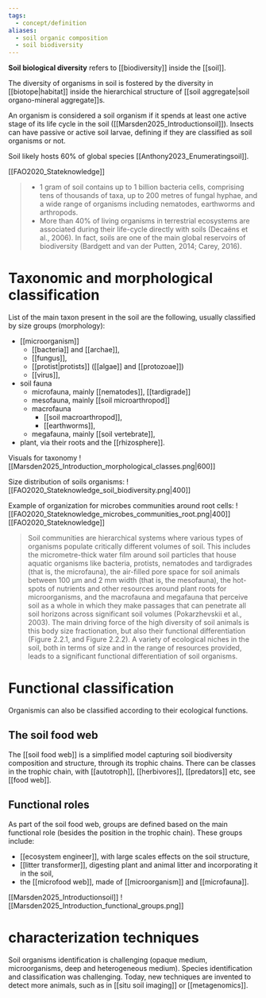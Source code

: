 ```yaml
---
tags:
  - concept/definition
aliases:
  - soil organic composition
  - soil biodiversity
---
```

**Soil biological diversity** refers to [[biodiversity]] inside the [[soil]].

The diversity of organisms in soil is fostered by the diversity in [[biotope|habitat]] inside the hierarchical structure of [[soil aggregate|soil organo-mineral aggregate]]s.

An organism is considered a soil organism if it spends at least one active stage of its life cycle in the soil ([[Marsden2025_Introductionsoil]]). Insects can have passive or active soil larvae, defining if they are classified as soil organisms or not.

Soil likely hosts 60% of global species [[Anthony2023_Enumeratingsoil]].

[[FAO2020_Stateknowledge]]
> - 1 gram of soil contains up to 1 billion bacteria cells, comprising tens of thousands of taxa, up to 200 metres of fungal hyphae, and a wide range of organisms including nematodes, earthworms and arthropods.
> - More than 40% of living organisms in terrestrial ecosystems are associated during their life-cycle directly with soils (Decaëns et al., 2006). In fact, soils are one of the main global reservoirs of biodiversity (Bardgett and van der Putten, 2014; Carey, 2016).
# Taxonomic and morphological classification
List of the main taxon present in the soil are the following, usually classified by size groups (morphology):
- [[microorganism]]
	- [[bacteria]] and [[archae]],
	- [[fungus]],
	- [[protist|protists]] ([[algae]] and [[protozoae]])
	- [[virus]],
- soil fauna
	- microfauna, mainly [[nematodes]], [[tardigrade]]
	- mesofauna, mainly [[soil microarthropod]]
	- macrofauna
		- [[soil macroarthropod]],
		- [[earthworms]],
	- megafauna, mainly [[soil vertebrate]],
- plant, via their roots and the [[rhizosphere]].

Visuals for taxonomy
![[Marsden2025_Introduction_morphological_classes.png|600]]

Size distribution of soils organisms:
![[FAO2020_Stateknowledge_soil_biodiversity.png|400]]

Example of organization for microbes communities around root cells:
![[FAO2020_Stateknowledge_microbes_communities_root.png|400]]
[[FAO2020_Stateknowledge]]
> Soil communities are hierarchical systems where various types of organisms populate critically different volumes of soil. This includes the micrometre-thick water film around soil particles that house aquatic organisms like bacteria, protists, nematodes and tardigrades (that is, the microfauna), the air-filled pore space for soil animals between 100 μm and 2 mm width (that is, the mesofauna), the hot-spots of nutrients and other resources around plant roots for microorganisms, and the macrofauna and megafauna that perceive soil as a whole in which they make passages that can penetrate all soil horizons across significant soil volumes (Pokarzhevskii et al., 2003). The main driving force of the high diversity of soil animals is this body size fractionation, but also their functional differentiation (Figure 2.2.1, and Figure 2.2.2). A variety of ecological niches in the soil, both in terms of size and in the range of resources provided, leads to a significant functional differentiation of soil organisms.


# Functional classification
Organismis can also be classified according to their ecological functions.
## The soil food web
The [[soil food web]] is a simplified model capturing soil biodiversity composition and structure, through its trophic chains.
There can be classes in the trophic chain, with [[autotroph]], [[herbivores]], [[predators]] etc, see [[food web]].
## Functional roles
As part of the soil food web, groups are defined based on the main functional role (besides the position in the trophic chain). These groups include:
- [[ecosystem engineer]], with large scales effects on the soil structure,
- [[litter transformer]], digesting plant and animal litter and incorporating it in the soil,
- the [[microfood web]], made of [[microorganism]] and [[microfauna]].

[[Marsden2025_Introductionsoil]]
![[Marsden2025_Introduction_functional_groups.png]]
# characterization techniques
Soil organisms identification is challenging (opaque medium, microorganisms, deep and heterogeneous medium). Species identification and classification was challenging. Today, new techniques are invented to detect more animals, such as in [[situ soil imaging]] or [[metagenomics]].